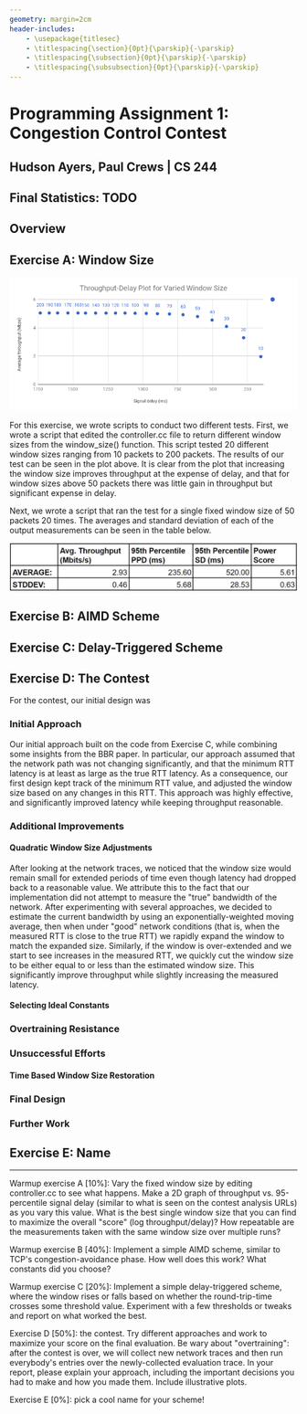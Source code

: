 ```yaml
---
geometry: margin=2cm
header-includes:
    - \usepackage{titlesec}
    - \titlespacing{\section}{0pt}{\parskip}{-\parskip}
    - \titlespacing{\subsection}{0pt}{\parskip}{-\parskip}
    - \titlespacing{\subsubsection}{0pt}{\parskip}{-\parskip}
---
```

# Programming Assignment 1: Congestion Control Contest
## Hudson Ayers, Paul Crews | CS 244
## Final Statistics: TODO

## Overview

## Exercise A: Window Size
![Window Graph](varying_window.png)

For this exercise, we wrote scripts to conduct two different tests. First,
we wrote a script that edited the controller.cc file to return different window
sizes from the window_size() function. This script tested 20 different window sizes
ranging from 10 packets to 200 packets. The results of our test can be seen in the
plot above. It is clear from the plot that increasing the window size improves throughput
at the expense of delay, and that for window sizes above 50 packets there was
little gain in throughput but significant expense in delay.

Next, we wrote a script that ran the test for a single fixed window
size of 50 packets 20 times. The averages and standard deviation of each of the
output measurements can be seen in the table below.

![Variance Table](measurement_variance2.jpg)

## Exercise B: AIMD Scheme

## Exercise C: Delay-Triggered Scheme

## Exercise D: The Contest
For the contest, our initial design was 

### Initial Approach
Our initial approach built on the code from Exercise C, while combining some
insights from the BBR paper. In particular, our approach assumed that the
network path was not changing significantly, and that the minimum RTT latency
is at least as large as the true RTT latency. As a consequence, our first
design kept track of the minimum RTT value, and adjusted the window size based
on any changes in this RTT. This approach was highly effective, and
significantly improved latency while keeping throughput reasonable.

### Additional Improvements

#### Quadratic Window Size Adjustments
After looking at the network traces, we noticed that the window size would
remain small for extended periods of time even though latency had dropped
back to a reasonable value. We attribute this to the fact that our
implementation did not attempt to measure the "true" bandwidth of the network.
After experimenting with several approaches, we decided to estimate the
current bandwidth by using an exponentially-weighted moving average, then
when under "good" network conditions (that is, when the measured RTT is close
to the true RTT) we rapidly expand the window to match the expanded size.
Similarly, if the window is over-extended and we start to see increases in the
measured RTT, we quickly cut the window size to be either equal to or less
than the estimated window size. This significantly improve throughput while
slightly increasing the measured latency.

#### Selecting Ideal Constants

### Overtraining Resistance

### Unsuccessful Efforts

#### Time Based Window Size Restoration

### Final Design

### Further Work

## Exercise E: Name


---
Warmup exercise A [10%]: Vary the fixed window size by editing controller.cc to
see what happens. Make a 2D graph of throughput vs. 95-percentile signal delay
(similar to what is seen on the contest analysis URLs) as you vary this value.
What is the best single window size that you can find to maximize the overall
"score" (log throughput/delay)? How repeatable are the measurements taken with
the same window size over multiple runs?

Warmup exercise B [40%]: Implement a simple AIMD scheme, similar to TCP's
congestion-avoidance phase. How well does this work? What constants did you
choose?

Warmup exercise C [20%]: Implement a simple delay-triggered scheme, where the
window rises or falls based on whether the round-trip-time crosses some
threshold value. Experiment with a few thresholds or tweaks and report on what
worked the best.

Exercise D [50%]: the contest. Try different approaches and work to maximize
your score on the final evaluation. Be wary about "overtraining": after the
contest is over, we will collect new network traces and then run everybody's
entries over the newly-collected evaluation trace. In your report, please
explain your approach, including the important decisions you had to make and
how you made them.  Include illustrative plots.

Exercise E [0%]: pick a cool name for your scheme!

